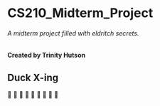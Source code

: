 # CS210_Midterm_Project
###### A midterm project filled with eldritch secrets.

#### Created by Trinity Hutson

## Duck X-ing
:duck: :duck: :duck: :duck: :duck: :duck: :duck: :duck: :duck: 

